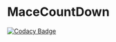 # MaceCountDown
[![Codacy Badge](https://api.codacy.com/project/badge/Grade/ab9b7e5abb184547afd126072f54e213)](https://app.codacy.com/app/abhinavtk97/MaceCountDown?utm_source=github.com&utm_medium=referral&utm_content=abhinavtk97/MaceCountDown&utm_campaign=Badge_Grade_Dashboard)